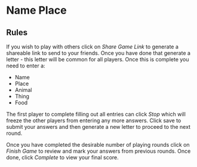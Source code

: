 # Name Place

## Rules
If you wish to play with others click on *Share Game Link* to generate a shareable link to send to your friends. Once you have done that generate a letter - this letter will be common for all players. Once this is complete you need to enter a:
- Name
- Place
- Animal
- Thing
- Food

The first player to complete filling out all entries can click *Stop* which will freeze the other players from entering any more answers. Click save to submit your answers and then generate a new letter to proceed to the next round.

Once you have completed the desirable number of playing rounds click on *Finish Game* to review and mark your answers from previous rounds. Once done, click *Complete* to view your final score.

